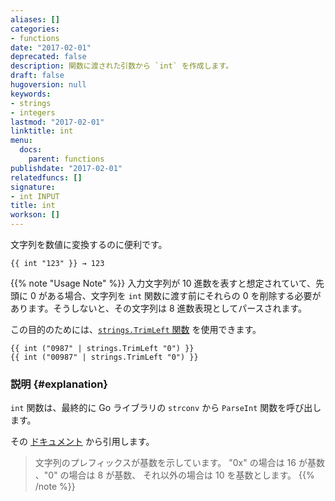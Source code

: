 ```yaml
---
aliases: []
categories:
- functions
date: "2017-02-01"
deprecated: false
description: 関数に渡された引数から `int` を作成します。
draft: false
hugoversion: null
keywords:
- strings
- integers
lastmod: "2017-02-01"
linktitle: int
menu:
  docs:
    parent: functions
publishdate: "2017-02-01"
relatedfuncs: []
signature:
- int INPUT
title: int
workson: []
---
```


文字列を数値に変換するのに便利です。

```go-html-template
{{ int "123" }} → 123
```

{{% note "Usage Note" %}}
入力文字列が 10 進数を表すと想定されていて、先頭に 0 がある場合、文字列を `int` 関数に渡す前にそれらの 0 を削除する必要があります。そうしないと、その文字列は 8 進数表現としてパースされます。

この目的のためには、[`strings.TrimLeft` 関数](/functions/strings.trimleft/) を使用できます。

```go-html-template
{{ int ("0987" | strings.TrimLeft "0") }}
{{ int ("00987" | strings.TrimLeft "0") }}
```

### 説明 {#explanation}

`int` 関数は、最終的に Go ライブラリの `strconv` から `ParseInt` 関数を呼び出します。

その [ドキュメント](https://golang.org/pkg/strconv/#ParseInt) から引用します。

> 文字列のプレフィックスが基数を示しています。 "0x" の場合は 16 が基数 、"0" の場合は 8 が基数、
> それ以外の場合は 10 を基数とします。
{{% /note %}}
